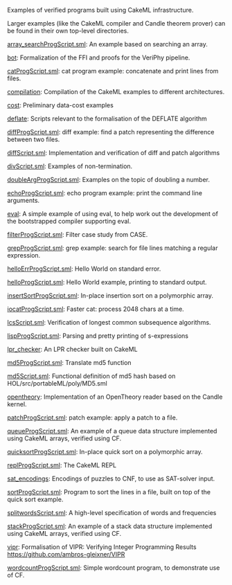 Examples of verified programs built using CakeML infrastructure.

Larger examples (like the CakeML compiler and Candle theorem prover) can be
found in their own top-level directories.

[array_searchProgScript.sml](array_searchProgScript.sml):
An example based on searching an array.

[bot](bot):
Formalization of the FFI and proofs for the VeriPhy pipeline.

[catProgScript.sml](catProgScript.sml):
cat program example: concatenate and print lines from files.

[compilation](compilation):
Compilation of the CakeML examples to different architectures.

[cost](cost):
Preliminary data-cost examples

[deflate](deflate):
Scripts relevant to the formalisation of the DEFLATE algorithm

[diffProgScript.sml](diffProgScript.sml):
diff example: find a patch representing the difference between two files.

[diffScript.sml](diffScript.sml):
Implementation and verification of diff and patch algorithms

[divScript.sml](divScript.sml):
Examples of non-termination.

[doubleArgProgScript.sml](doubleArgProgScript.sml):
Examples on the topic of doubling a number.

[echoProgScript.sml](echoProgScript.sml):
echo program example: print the command line arguments.

[eval](eval):
A simple example of using eval, to help work out the development of the
bootstrapped compiler supporting eval.

[filterProgScript.sml](filterProgScript.sml):
Filter case study from CASE.

[grepProgScript.sml](grepProgScript.sml):
grep example: search for file lines matching a regular expression.

[helloErrProgScript.sml](helloErrProgScript.sml):
Hello World on standard error.

[helloProgScript.sml](helloProgScript.sml):
Hello World example, printing to standard output.

[insertSortProgScript.sml](insertSortProgScript.sml):
In-place insertion sort on a polymorphic array.

[iocatProgScript.sml](iocatProgScript.sml):
Faster cat: process 2048 chars at a time.

[lcsScript.sml](lcsScript.sml):
Verification of longest common subsequence algorithms.

[lispProgScript.sml](lispProgScript.sml):
Parsing and pretty printing of s-expressions

[lpr_checker](lpr_checker):
An LPR checker built on CakeML

[md5ProgScript.sml](md5ProgScript.sml):
Translate md5 function

[md5Script.sml](md5Script.sml):
Functional definition of md5 hash based on HOL/src/portableML/poly/MD5.sml

[opentheory](opentheory):
Implementation of an OpenTheory reader based on the Candle kernel.

[patchProgScript.sml](patchProgScript.sml):
patch example: apply a patch to a file.

[queueProgScript.sml](queueProgScript.sml):
An example of a queue data structure implemented using CakeML arrays, verified
using CF.

[quicksortProgScript.sml](quicksortProgScript.sml):
In-place quick sort on a polymorphic array.

[replProgScript.sml](replProgScript.sml):
The CakeML REPL

[sat_encodings](sat_encodings):
Encodings of puzzles to CNF, to use as SAT-solver input.

[sortProgScript.sml](sortProgScript.sml):
Program to sort the lines in a file, built on top of the quick sort example.

[splitwordsScript.sml](splitwordsScript.sml):
A high-level specification of words and frequencies

[stackProgScript.sml](stackProgScript.sml):
An example of a stack data structure implemented using CakeML arrays, verified
using CF.

[vipr](vipr):
Formalisation of VIPR: Verifying Integer Programming Results
https://github.com/ambros-gleixner/VIPR

[wordcountProgScript.sml](wordcountProgScript.sml):
Simple wordcount program, to demonstrate use of CF.
